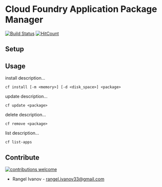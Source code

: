 # Cloud Foundry Application Package Manager
[![Build Status](https://travis-ci.org/radito3/gradProject.svg?branch=v2)](https://travis-ci.org/radito3/gradProject)
[![HitCount](http://hits.dwyl.io/radito3/gradProject.svg)](http://hits.dwyl.io/radito3/gradProject)

## Setup

## Usage

install description...
```
cf install [-m <memory>] [-d <disk_space>] <package>
```

update description...
```
cf update <package>
```

delete description...
```
cf remove <package>
```

list description...
```
cf list-apps
```

## Contribute 
[![contributions welcome](https://img.shields.io/badge/contributions-welcome-brightgreen.svg?style=flat)](https://github.com/radito3/gradProject/issues)
 * Rangel Ivanov - rangel.ivanov33@gmail.com

